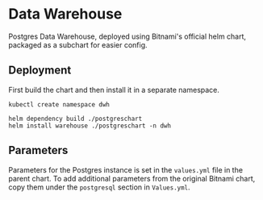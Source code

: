 # Data Warehouse

Postgres Data Warehouse, deployed using Bitnami's official helm chart, packaged as a subchart for easier config. 

## Deployment 

First build the chart and then install it in a separate namespace.

```
kubectl create namespace dwh

helm dependency build ./postgreschart
helm install warehouse ./postgreschart -n dwh
```

## Parameters

Parameters for the Postgres instance is set in the `values.yml` file in the parent chart. To add additional parameters from the original Bitnami chart, copy them under the `postgresql` section in `Values.yml`.